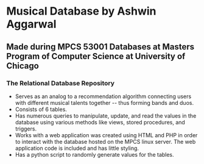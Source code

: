 <h1>Musical Database by Ashwin Aggarwal</h1>

<h2>Made during MPCS 53001 Databases at Masters Program of Computer Science at University of Chicago</h2>

<h3>The Relational Database Repository</h3>
<ul>
<li>Serves as an analog to a recommendation algorithm connecting users with different musical talents together -- thus forming bands and duos.
<li>Consists of 6 tables.
<li>Has numerous queries to manipulate, update, and read the values in the database using various methods like views, stored procedures, and triggers.
<li>Works with a web application was created using HTML and PHP in order to interact with the database hosted on the MPCS linux server. The web application code is included and has little styling. 
<li>Has a python script to randomly generate values for the tables.
</ul>

